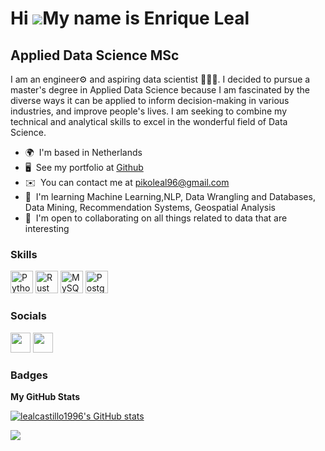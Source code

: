 Hi ![](https://user-images.githubusercontent.com/18350557/176309783-0785949b-9127-417c-8b55-ab5a4333674e.gif)My name is Enrique Leal
====================================================================================================================================

Applied Data Science MSc
------------------------

I am an engineer⚙️ and aspiring data scientist 🧑🏻‍🔬. I decided to pursue a master's degree in Applied Data Science because I am fascinated by the diverse ways it can be applied to inform decision-making in various industries, and improve people's lives. I am seeking to combine my technical and analytical skills to excel in the wonderful field of Data Science.

* 🌍  I'm based in Netherlands
* 🖥️  See my portfolio at [Github](http://https://github.com/lealcastillo1996?tab=repositories)
* ✉️  You can contact me at [pikoleal96@gmail.com](mailto:pikoleal96@gmail.com)
* 🧠  I'm learning Machine Learning,NLP, Data Wrangling and Databases, Data Mining, Recommendation Systems, Geospatial Analysis
* 🤝  I'm open to collaborating on all things related to data that are interesting

### Skills


<p align="left">
<a href="https://www.python.org/" target="_blank" rel="noreferrer"><img src="https://raw.githubusercontent.com/danielcranney/readme-generator/main/public/icons/skills/python-colored.svg" width="36" height="36" alt="Python" /></a>
<a href="https://www.rust-lang.org/" target="_blank" rel="noreferrer"><img src="https://raw.githubusercontent.com/danielcranney/readme-generator/main/public/icons/skills/rust-colored.svg" width="36" height="36" alt="Rust" /></a>
<a href="https://www.mysql.com/" target="_blank" rel="noreferrer"><img src="https://raw.githubusercontent.com/danielcranney/readme-generator/main/public/icons/skills/mysql-colored.svg" width="36" height="36" alt="MySQL" /></a>
<a href="https://www.postgresql.org/" target="_blank" rel="noreferrer"><img src="https://raw.githubusercontent.com/danielcranney/readme-generator/main/public/icons/skills/postgresql-colored.svg" width="36" height="36" alt="PostgreSQL" /></a>
</p>


### Socials

<p align="left"> <a href="https://www.github.com/lealcastillo1996" target="_blank" rel="noreferrer"><img src="https://raw.githubusercontent.com/danielcranney/readme-generator/main/public/icons/socials/github.svg" width="32" height="32" /></a> <a href="https://www.linkedin.com/in/jose-enrique-leal" target="_blank" rel="noreferrer"><img src="https://raw.githubusercontent.com/danielcranney/readme-generator/main/public/icons/socials/linkedin.svg" width="32" height="32" /></a></p>

### Badges

<b>My GitHub Stats</b>

<a href="http://www.github.com/lealcastillo1996"><img src="https://github-readme-stats.vercel.app/api?username=lealcastillo1996&show_icons=true&hide=&count_private=true&title_color=0891b2&text_color=ffffff&icon_color=0891b2&bg_color=1c1917&hide_border=true&show_icons=true" alt="lealcastillo1996's GitHub stats" /></a>

<a href="http://www.github.com/lealcastillo1996"><img src="https://github-readme-streak-stats.herokuapp.com/?user=lealcastillo1996&stroke=ffffff&background=1c1917&ring=0891b2&fire=0891b2&currStreakNum=ffffff&currStreakLabel=0891b2&sideNums=ffffff&sideLabels=ffffff&dates=ffffff&hide_border=true" /></a>

